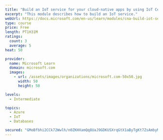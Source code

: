 ```yaml
---
title: "Build an IoT service for your cloud-native apps by using IoT Central"
excerpt: "This module describes how to build an IoT service."
webUrl: https://docs.microsoft.com/en-us/learn/modules/cna-build-iot-service/
type: course
price: Free
length: PT1H31M
ratings:
  count: 3
  average: 5
heat: 50

provider:
  name: Microsoft Learn
  domain: microsoft.com
  images:
    - url: /assets/images/organizations/microsoft.com-50x50.jpg
      width: 50
      height: 50

levels:
  - Intermediate

topics:
  - Azure
  - IoT
  - Databases

secured: "GMoBfbhi2CCk72Wwlh/n0ZKHXamQq8UaJ9GDKUSXrqGtX1aByTgKt7ZsAmbyMBZkZx9dO84X5Srurkb6w51e8xq1OB/bI7pFAqFQk2+YeXNmdo44OXe0Ega9B/rTy5rdma93gmr+r3DYcthzfU4JY6rdc+YfAvcbzhuMbxR0PmWX3wZTkMrnpgyupi7H2wh+0Rh2f08T7Ck1+2mITXTzxovPY3M03QJaTfJR+N9bcyWymwDh4C7QNIZfrW7gFUQMeaI0qRJDDwLEMH+A7TB/dT2NTPsPzbQAULJdxrZU0m5cch2ylyPvCVnryCtwJsnXXmqeZwQeMHZd23bYIthx9t5jzdiT2cPFThc8HxX/AHd12I43K/rzLTiYpzqfW0B/yH+Z3RzR1FsjF6ouD/6rcWyNIiQ1oSG5EAabFnhtHPM=;GhLIAEh98on9XXi1JELBjg=="
---
```


